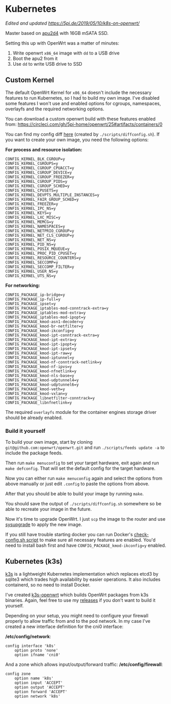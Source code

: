 # Kubernetes
*Edited and updated https://5pi.de/2019/05/10/k8s-on-openwrt/*

Master based on [apu2d4](https://pcengines.ch/apu2d4.htm) with 16GB mSATA SSD.

Setting this up with OpenWrt was a matter of minutes:

1. Write openwrt `x86_64` image with `dd` to a USB drive
2. Boot the apu2 from it
3. Use `dd` to write USB drive to SSD

## Custom Kernel
The default OpenWrt Kernel for `x86_64` doesn't include the necessary features
to run Kubernetes, so I had to build my own image. I've disabled some features I
won't use and enabled options for cgroups, namespaces, overlayfs and the
required networking options. 

You can download a custom openwrt build with these features enabled from:
https://circleci.com/gh/5pi-home/openwrt/25#artifacts/containers/0

You can find my config diff
[here](https://github.com/5pi-home/openwrt/blob/master/config) (created by
`./scripts/diffconfig.sh`). If you want to create your own image, you need the
following options:

**For process and resource isolation:**
```
CONFIG_KERNEL_BLK_CGROUP=y
CONFIG_KERNEL_CGROUPS=y
CONFIG_KERNEL_CGROUP_CPUACCT=y
CONFIG_KERNEL_CGROUP_DEVICE=y
CONFIG_KERNEL_CGROUP_FREEZER=y
CONFIG_KERNEL_CGROUP_PIDS=y
CONFIG_KERNEL_CGROUP_SCHED=y
CONFIG_KERNEL_CPUSETS=y
CONFIG_KERNEL_DEVPTS_MULTIPLE_INSTANCES=y
CONFIG_KERNEL_FAIR_GROUP_SCHED=y
CONFIG_KERNEL_FREEZER=y
CONFIG_KERNEL_IPC_NS=y
CONFIG_KERNEL_KEYS=y
CONFIG_KERNEL_LXC_MISC=y
CONFIG_KERNEL_MEMCG=y
CONFIG_KERNEL_NAMESPACES=y
CONFIG_KERNEL_NETPRIO_CGROUP=y
CONFIG_KERNEL_NET_CLS_CGROUP=y
CONFIG_KERNEL_NET_NS=y
CONFIG_KERNEL_PID_NS=y
CONFIG_KERNEL_POSIX_MQUEUE=y
CONFIG_KERNEL_PROC_PID_CPUSET=y
CONFIG_KERNEL_RESOURCE_COUNTERS=y
CONFIG_KERNEL_SECCOMP=y
CONFIG_KERNEL_SECCOMP_FILTER=y
CONFIG_KERNEL_USER_NS=y
CONFIG_KERNEL_UTS_NS=y
```

**For networking:**
```
CONFIG_PACKAGE_ip-bridge=y
CONFIG_PACKAGE_ip-full=y
CONFIG_PACKAGE_ipset=y
CONFIG_PACKAGE_iptables-mod-conntrack-extra=y
CONFIG_PACKAGE_iptables-mod-extra=y
CONFIG_PACKAGE_iptables-mod-ipopt=y
CONFIG_PACKAGE_kmod-asn1-decoder=y
CONFIG_PACKAGE_kmod-br-netfilter=y
CONFIG_PACKAGE_kmod-ikconfig=y
CONFIG_PACKAGE_kmod-ipt-conntrack-extra=y
CONFIG_PACKAGE_kmod-ipt-extra=y
CONFIG_PACKAGE_kmod-ipt-ipopt=y
CONFIG_PACKAGE_kmod-ipt-ipset=y
CONFIG_PACKAGE_kmod-ipt-raw=y
CONFIG_PACKAGE_kmod-iptunnel=y
CONFIG_PACKAGE_kmod-nf-conntrack-netlink=y
CONFIG_PACKAGE_kmod-nf-ipvs=y
CONFIG_PACKAGE_kmod-nfnetlink=y
CONFIG_PACKAGE_kmod-nls-base=y
CONFIG_PACKAGE_kmod-udptunnel4=y
CONFIG_PACKAGE_kmod-udptunnel6=y
CONFIG_PACKAGE_kmod-veth=y
CONFIG_PACKAGE_kmod-vxlan=y
CONFIG_PACKAGE_libnetfilter-conntrack=y
CONFIG_PACKAGE_libnfnetlink=y
```

The required `overlayfs` module for the container engines storage driver should
be already enabled.

### Build it yourself
To build your own image, start by cloning `git@github.com:openwrt/openwrt.git`
and run `./scripts/feeds update -a` to include the package feeds.

Then run `make menuconfig` to set your target hardware, exit again and run `make
defconfig`. That will set the default config for the target hardware.

Now you can either run `make menuconfig` again and select the options from above
manually or just edit `.config` to paste the options from above.

After that you should be able to build your image by running `make`.

You should save the output of `./scripts/diffconfig.sh` somewhere so be able to
recreate your image in the future.

Now it's time to upgrade OpenWrt. I just `scp` the image to the router and use
[sysupgrade](https://openwrt.org/docs/guide-user/installation/sysupgrade.cli) to
apply the new image.

If you still have trouble starting docker you can run Docker's [check-config.sh
script](https://github.com/moby/moby/blob/master/contrib/check-config.sh) to
make sure all necessary features are enabled. You'd need to install bash first
and have `CONFIG_PACKAGE_kmod-ikconfig=y` enabled.

## Kubernetes (k3s)
[k3s](https://k3s.io/) is a lightweight Kubernetes implementation which replaces
etcd3 by sqlite3 which trades high availability by easier operations.  It also
includes containerd, so no need to install Docker.

I've created [k3s-openwrt](https://github.com/discordianfish/k3s-openwrt) which
builds OpenWrt packages from k3s binaries. Again, feel free to use my
[releases](https://github.com/discordianfish/k3s-openwrt/releases) if you don't
want to build it yourself.

Depending on your setup, you might need to configure your firewall properly to
allow traffic from and to the pod network. In my case I've created a new
interface definition for the cni0 interface:

**/etc/config/network**:
```
config interface 'k8s'
	option proto 'none'
	option ifname 'cni0'
```

And a zone which allows input/output/forward traffic:
**/etc/config/firewall**:
```
config zone
	option name 'k8s'
	option input 'ACCEPT'
	option output 'ACCEPT'
	option forward 'ACCEPT'
	option network 'k8s'
```
